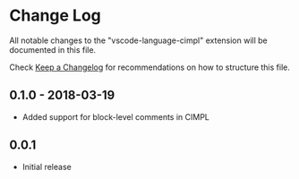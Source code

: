 # Change Log
All notable changes to the "vscode-language-cimpl" extension will be documented in this file.

Check [Keep a Changelog](http://keepachangelog.com/) for recommendations on how to structure this file.

## 0.1.0 - 2018-03-19
- Added support for block-level comments in CIMPL

## 0.0.1
- Initial release
